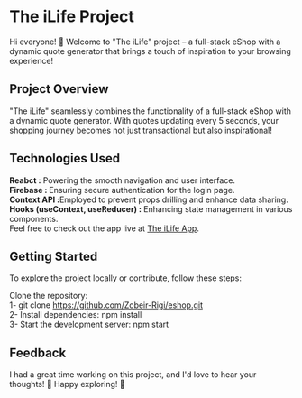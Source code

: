 <h1>The iLife Project</h1>
Hi everyone! 👋 Welcome to "The iLife" project – a full-stack eShop with a dynamic quote generator that brings a touch of inspiration to your browsing experience!

<h2>Project Overview</h2>
"The iLife" seamlessly combines the functionality of a full-stack eShop with a dynamic quote generator. With quotes updating every 5 seconds, your shopping journey becomes not just transactional but also inspirational!

<h2>Technologies Used</h2>
<b>Reabct :</b> Powering the smooth navigation and user interface.<br>
<b>Firebase : </b>Ensuring secure authentication for the login page.<br>
<b>Context API :</b>Employed to prevent props drilling and enhance data sharing.<br>
<b>Hooks (useContext, useReducer) :</b> Enhancing state management in various components.<br>
Feel free to check out the app live at <a href="https://main.d3q5vnfi8sdva3.amplifyapp.com/" target="_blank">The iLife App</a>.

<h2>Getting Started</h2>
To explore the project locally or contribute, follow these steps:

Clone the repository: <br>
1- git clone https://github.com/Zobeir-Rigi/eshop.git <br>
2- Install dependencies: npm install <br>
3- Start the development server: npm start

<h2>Feedback</h2>
I had a great time working on this project, and I'd love to hear your thoughts! 🤞
Happy exploring! 🚀


